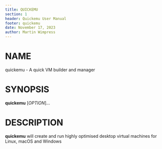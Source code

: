 ```yaml
---
title: QUICKEMU
section: 1
header: Quickemu User Manual
footer: quickemu
date: November 17, 2023
author: Martin Wimpress
---
```


# NAME

quickemu - A quick VM builder and manager

# SYNOPSIS

**quickemu** [*OPTION*]...

# DESCRIPTION

**quickemu** will create and run highly optimised desktop virtual machines for Linux,
macOS and Windows
